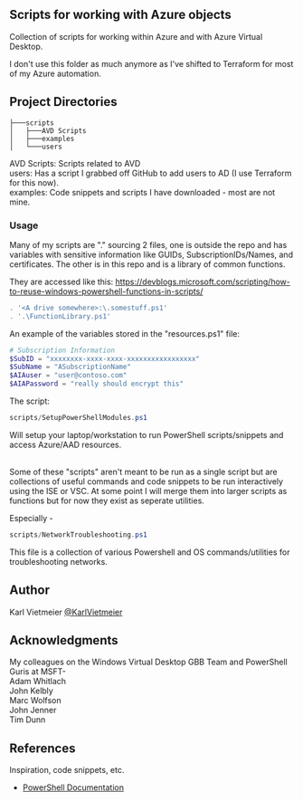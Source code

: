 ## Scripts for working with Azure objects

Collection of scripts for working within Azure and with Azure Virtual Desktop. 

I don't use this folder as much anymore as I've shifted to Terraform for most of my Azure automation.

## Project Directories

``` shell
├───scripts
│   ├───AVD Scripts
│   ├───examples
│   └───users
```

AVD Scripts: Scripts related to AVD<br>
users: Has a script I grabbed off GitHub to add users to AD (I use Terraform for this now).<br>
examples: Code snippets and scripts I have downloaded - most are not mine.<br> 

### Usage

Many of my scripts are "." sourcing 2 files, one is outside the repo and has variables with sensitive information
like GUIDs, SubscriptionIDs/Names, and certificates. The other is in this repo and is a library of common functions.

They are accessed like this:
<https://devblogs.microsoft.com/scripting/how-to-reuse-windows-powershell-functions-in-scripts/>

``` powershell
. '<A drive somewhere>:\.somestuff.ps1'
. '.\FunctionLibrary.ps1'
```

An example of the variables stored in the "resources.ps1" file:

``` powershell
# Subscription Information
$SubID = "xxxxxxxx-xxxx-xxxx-xxxxxxxxxxxxxxxxx"
$SubName = "ASubscriptionName"
$AIAuser = "user@contoso.com"
$AIAPassword = "really should encrypt this"
```

The script:

``` powershell
scripts/SetupPowerShellModules.ps1
```

Will setup your laptop/workstation to run PowerShell scripts/snippets and access Azure/AAD resources.

<br>
Some of these "scripts" aren't meant to be run as a single script but are collections of useful 
commands and code snippets to be run interactively using the ISE or VSC.
At some point I will merge them into larger scripts as functions but for now they exist as seperate utilities.

Especially - 

``` powershell
scripts/NetworkTroubleshooting.ps1
```

This file is a collection of various Powershell and OS commands/utilities for troubleshooting networks.

## Author

Karl Vietmeier
[@KarlVietmeier](https://twitter.com/karlvietmeier)

## Acknowledgments
My colleagues on the Windows Virtual Desktop GBB Team and PowerShell Guris at MSFT-<br>
  Adam Whitlach<br>
  John Kelbly<br>
  Marc Wolfson<br>
  John Jenner<br>
  Tim Dunn<br>

## References

Inspiration, code snippets, etc.

* [PowerShell Documentation](https://docs.microsoft.com/en-us/powershell/)